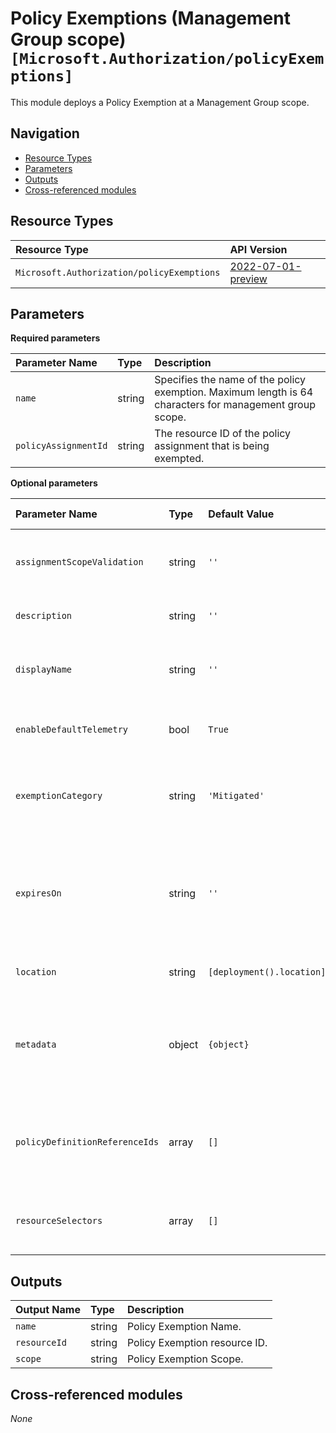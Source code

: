 # Policy Exemptions (Management Group scope) `[Microsoft.Authorization/policyExemptions]`

This module deploys a Policy Exemption at a Management Group scope.

## Navigation

- [Resource Types](#Resource-Types)
- [Parameters](#Parameters)
- [Outputs](#Outputs)
- [Cross-referenced modules](#Cross-referenced-modules)

## Resource Types

| Resource Type                              | API Version                                                                                                                         |
| :----------------------------------------- | :---------------------------------------------------------------------------------------------------------------------------------- |
| `Microsoft.Authorization/policyExemptions` | [2022-07-01-preview](https://learn.microsoft.com/en-us/azure/templates/Microsoft.Authorization/2022-07-01-preview/policyExemptions) |

## Parameters

**Required parameters**

| Parameter Name       | Type   | Description                                                                                             |
| :------------------- | :----- | :------------------------------------------------------------------------------------------------------ |
| `name`               | string | Specifies the name of the policy exemption. Maximum length is 64 characters for management group scope. |
| `policyAssignmentId` | string | The resource ID of the policy assignment that is being exempted.                                        |

**Optional parameters**

| Parameter Name                 | Type   | Default Value             | Allowed Values                 | Description                                                                                                                        |
| :----------------------------- | :----- | :------------------------ | :----------------------------- | :--------------------------------------------------------------------------------------------------------------------------------- |
| `assignmentScopeValidation`    | string | `''`                      | `['', Default, DoNotValidate]` | The option whether validate the exemption is at or under the assignment scope.                                                     |
| `description`                  | string | `''`                      |                                | The description of the policy exemption.                                                                                           |
| `displayName`                  | string | `''`                      |                                | The display name of the policy assignment. Maximum length is 128 characters.                                                       |
| `enableDefaultTelemetry`       | bool   | `True`                    |                                | Enable telemetry via a Globally Unique Identifier (GUID).                                                                          |
| `exemptionCategory`            | string | `'Mitigated'`             | `[Mitigated, Waiver]`          | The policy exemption category. Possible values are Waiver and Mitigated. Default is Mitigated.                                     |
| `expiresOn`                    | string | `''`                      |                                | The expiration date and time (in UTC ISO 8601 format yyyy-MM-ddTHH:mm:ssZ) of the policy exemption. e.g. 2021-10-02T03:57:00.000Z. |
| `location`                     | string | `[deployment().location]` |                                | Location deployment metadata.                                                                                                      |
| `metadata`                     | object | `{object}`                |                                | The policy exemption metadata. Metadata is an open ended object and is typically a collection of key-value pairs.                  |
| `policyDefinitionReferenceIds` | array  | `[]`                      |                                | The policy definition reference ID list when the associated policy assignment is an assignment of a policy set definition.         |
| `resourceSelectors`            | array  | `[]`                      |                                | The resource selector list to filter policies by resource properties.                                                              |

## Outputs

| Output Name  | Type   | Description                   |
| :----------- | :----- | :---------------------------- |
| `name`       | string | Policy Exemption Name.        |
| `resourceId` | string | Policy Exemption resource ID. |
| `scope`      | string | Policy Exemption Scope.       |

## Cross-referenced modules

_None_
